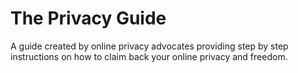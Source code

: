 # The Privacy Guide

A guide created by online privacy advocates providing step by step instructions on how to claim back your online privacy and freedom.
